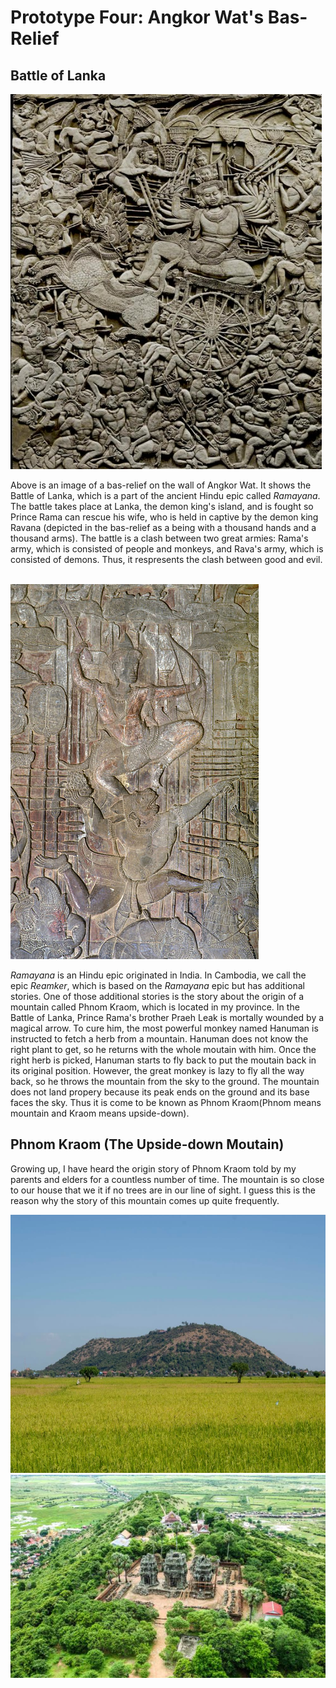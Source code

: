 # Prototype Four: Angkor Wat's Bas-Relief 

## Battle of Lanka
<img src="images/battleOfLanka.jpeg" width="498" height="600">

Above is an image of a bas-relief on the wall of Angkor Wat. It shows the Battle of Lanka, which is a part of the ancient Hindu epic called *Ramayana*. The battle takes place at Lanka, the demon king's island, and is fought so Prince Rama can rescue his wife, who is held in captive by the demon king Ravana (depicted in the bas-relief as a being with a thousand hands and a thousand arms). The battle is a clash between two great armies: Rama's army, which is consisted of people and monkeys, and Rava's army, which is consisted of demons. Thus, it respresents the clash between good and evil.
<br/><br/> 

<img src="images/ramahanuman.jpeg">
     
*Ramayana* is an Hindu epic originated in India. In Cambodia, we call the epic *Reamker*, which is based on the *Ramayana* epic but has additional stories. One of those additional stories is the story about the origin of a mountain called Phnom Kraom, which is located in my province. In the Battle of Lanka, Prince Rama's brother Praeh Leak is mortally wounded by a magical arrow. To cure him, the most powerful monkey named Hanuman is instructed to fetch a herb from a mountain. Hanuman does not know the right plant to get, so he returns with the whole moutain with him. Once the right herb is picked, Hanuman starts to fly back to put the moutain back in its original position. However, the great monkey is lazy to fly all the way back, so he throws the mountain from the sky to the ground. The mountain does not land propery because its peak ends on the ground and its base faces the sky. Thus it is come to be known as Phnom Kraom(Phnom means mountain and Kraom means upside-down).

<!-- <img src="images/monkeyarmy.jpeg" width="800" height="600"> -->

## Phnom Kraom (The Upside-down Moutain)

Growing up, I have heard the origin story of Phnom Kraom told by my parents and elders for a countless number of time. The mountain is so close to our house that we it if no trees are in our line of sight. I guess this is the reason why the story of this mountain comes up quite frequently. 

<img src="images/phnomkrom_field.jpeg" width="620" height="413" >
<img src="images/phnomkrom_top.jpeg" >


